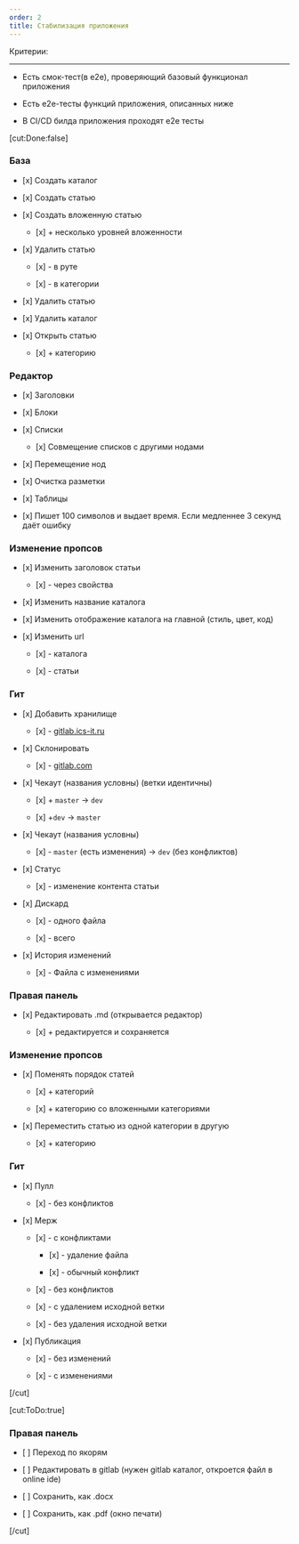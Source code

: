 ```yaml
---
order: 2
title: Стабилизация приложения
---
```


Критерии:

---

-  Есть смок-тест(в e2e), проверяющий базовый функционал приложения

-  Есть e2e-тесты функций приложения, описанных ниже

-  В CI/CD билда приложения проходят e2e тесты

[cut:Done:false]

### База

-  \[x\] Создать каталог

-  \[x\] Создать статью

-  \[x\] Создать вложенную статью

   -  \[x\] + несколько уровней вложенности

-  \[x\] Удалить статью

   -  \[x\] - в руте

   -  \[x\] - в категории

-  \[x\] Удалить статью

-  \[x\] Удалить каталог

-  \[x\] Открыть статью

   -  \[x\] + категорию

### Редактор

-  \[x\] Заголовки

-  \[x\]  Блоки

-  \[x\]  Списки

   -  \[x\] Совмещение списков с другими нодами

-  \[x\]  Перемещение нод

-  \[x\]  Очистка разметки

-  \[x\]  Таблицы

-  \[x\]  Пишет 100 символов и выдает время. Если медленнее 3 секунд даёт ошибку

### Изменение пропсов

-  \[x\] Изменить заголовок статьи

   -  \[x\] - через свойства

-  \[x\] Изменить название каталога

-  \[x\] Изменить отображение каталога на главной (стиль, цвет, код)

-  \[x\] Изменить url

   -  \[x\] - каталога

   -  \[x\] - статьи

### Гит

-  \[x\] Добавить хранилище

   -  \[x\] - [gitlab.ics-it.ru](http://gitlab.ics-it.ru)

-  \[x\] Склонировать

   -  \[x\] - [gitlab.com](http://gitlab.com)

-  \[x\] Чекаут (названия условны) (ветки идентичны)

   -  \[x\] + `master` -> `dev`

   -  \[x\] +`dev` -> `master`

-  \[x\] Чекаут (названия условны)

   -  \[x\] - `master` (есть изменения) -> `dev` (без конфликтов)

-  \[x\] Статус

   -  \[x\] - изменение контента статьи

-  \[x\] Дискард

   -  \[x\] - одного файла

   -  \[x\] - всего

-  \[x\] История изменений

   -  \[x\] - Файла с изменениями

### Правая панель

-  \[x\] Редактировать .md (открывается редактор)

   -  \[x\] + редактируется и сохраняется

### Изменение пропсов

-  \[x\] Поменять порядок статей

   -  \[x\] + категорий

   -  \[x\] + категорию со вложенными категориями

-  \[x\] Переместить статью из одной категории в другую

   -  \[x\] + категорию

### Гит

-  \[x\] Пулл

   -  \[x\] - без конфликтов

-  \[x\] Мерж

   -  \[x\] - с конфликтами

      -  \[x\] - удаление файла

      -  \[x\] - обычный конфликт

   -  \[x\] - без конфликтов

   -  \[x\] - с удалением исходной ветки

   -  \[x\] - без удаления исходной ветки

-  \[x\] Публикация

   -  \[x\] - без изменений

   -  \[x\] - с изменениями

[/cut]

[cut:ToDo:true]

### Правая панель

-  \[ \] Переход по якорям

-  \[ \] Редактировать в gitlab (нужен gitlab каталог, откроется файл в online ide)

-  \[ \] Сохранить, как .docx

-  \[ \] Сохранить, как .pdf (окно печати)

[/cut]
